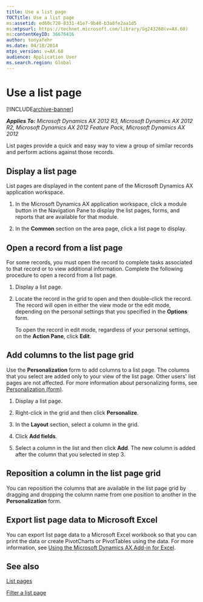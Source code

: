 ```yaml
---
title: Use a list page
TOCTitle: Use a list page
ms:assetid: ed60c720-8331-41e7-9b48-b3a8fe2aa1d5
ms:mtpsurl: https://technet.microsoft.com/library/Gg243260(v=AX.60)
ms:contentKeyID: 36676416
author: tonyafehr
ms.date: 04/18/2014
mtps_version: v=AX.60
audience: Application User
ms.search.region: Global
---
```


# Use a list page 


[!INCLUDE[archive-banner](includes/archive-banner.md)]


_**Applies To:** Microsoft Dynamics AX 2012 R3, Microsoft Dynamics AX 2012 R2, Microsoft Dynamics AX 2012 Feature Pack, Microsoft Dynamics AX 2012_

List pages provide a quick and easy way to view a group of similar records and perform actions against those records.

## Display a list page

List pages are displayed in the content pane of the Microsoft Dynamics AX application workspace.

1.  In the Microsoft Dynamics AX application workspace, click a module button in the Navigation Pane to display the list pages, forms, and reports that are available for that module.

2.  In the **Common** section on the area page, click a list page to display.

## Open a record from a list page

For some records, you must open the record to complete tasks associated to that record or to view additional information. Complete the following procedure to open a record from a list page.

1.  Display a list page.

2.  Locate the record in the grid to open and then double-click the record. The record will open in either the view mode or the edit mode, depending on the personal settings that you specified in the **Options** form.
    
    To open the record in edit mode, regardless of your personal settings, on the **Action Pane**, click **Edit**.

## Add columns to the list page grid

Use the **Personalization** form to add columns to a list page. The columns that you select are added only to your view of the list page. Other users' list pages are not affected. For more information about personalizing forms, see [Personalization (form)](https://technet.microsoft.com/library/aa597239\(v=ax.60\)).

1.  Display a list page.

2.  Right-click in the grid and then click **Personalize**.

3.  In the **Layout** section, select a column in the grid.

4.  Click **Add fields**.

5.  Select a column in the list and then click **Add**. The new column is added after the column that you selected in step 3.

## Reposition a column in the list page grid

You can reposition the columns that are available in the list page grid by dragging and dropping the column name from one position to another in the **Personalization** form.

## Export list page data to Microsoft Excel

You can export list page data to a Microsoft Excel workbook so that you can print the data or create PivotCharts or PivotTables using the data. For more information, see [Using the Microsoft Dynamics AX Add-in for Excel](using-the-microsoft-dynamics-ax-add-in-for-excel.md).

## See also

[List pages](list-pages.md)

[Filter a list page](filter-a-list-page.md)

  


